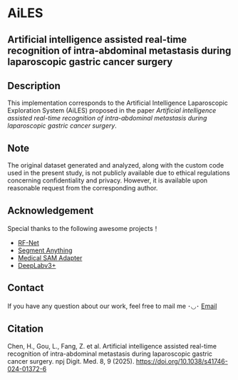 # AiLES
## Artificial intelligence assisted real-time recognition of intra-abdominal metastasis during laparoscopic gastric cancer surgery

## Description
This implementation corresponds to the Artificial Intelligence Laparoscopic Exploration System (AiLES) proposed in the paper *Artificial intelligence assisted real-time recognition of intra-abdominal metastasis during laparoscopic gastric cancer surgery*.

## Note
The original dataset generated and analyzed, along with the custom code used in the present study, is not publicly available due to ethical regulations concerning confidentiality and privacy. However, it is available upon reasonable request from the corresponding author.

## Acknowledgement
Special thanks to the following awesome projects！
- [RF-Net](https://github.com/mniwk/RF-Net)
- [Segment Anything](https://github.com/facebookresearch/segment-anything)
- [Medical SAM Adapter](https://github.com/SuperMedIntel/Medical-SAM-Adapter)
- [DeepLabv3+](https://github.com/VainF/DeepLabV3Plus-Pytorch)


## Contact
If you have any question about our work, feel free to mail me ･◡･
[Email](Calvin_smu@163.com)

## Citation
Chen, H., Gou, L., Fang, Z. et al. Artificial intelligence assisted real-time recognition of intra-abdominal metastasis during laparoscopic gastric cancer surgery. npj Digit. Med. 8, 9 (2025). https://doi.org/10.1038/s41746-024-01372-6
